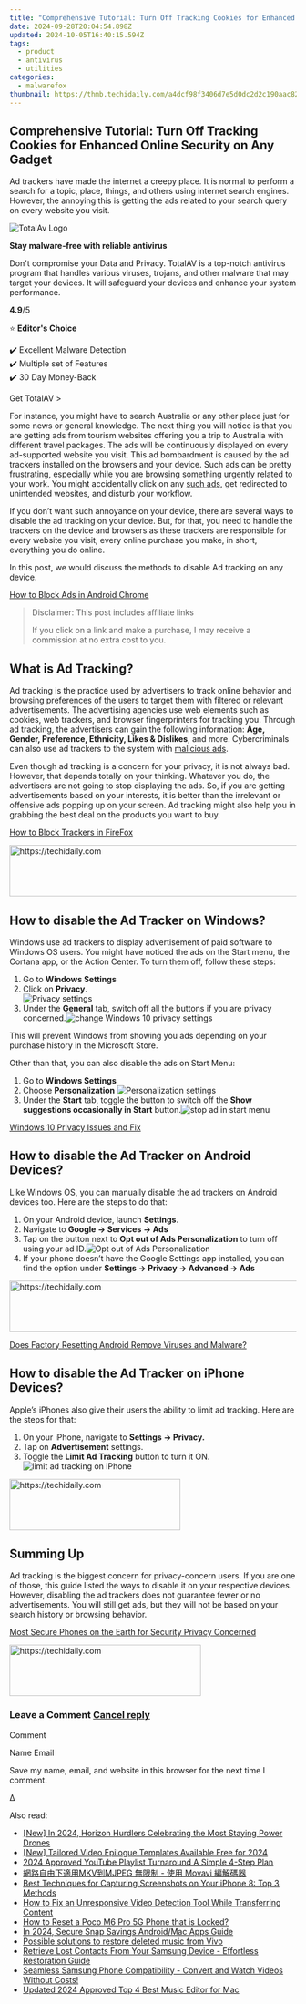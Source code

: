 ```yaml
---
title: "Comprehensive Tutorial: Turn Off Tracking Cookies for Enhanced Online Security on Any Gadget"
date: 2024-09-28T20:04:54.898Z
updated: 2024-10-05T16:40:15.594Z
tags:
  - product
  - antivirus
  - utilities
categories:
  - malwarefox
thumbnail: https://thmb.techidaily.com/a4dcf98f3406d7e5d0dc2d2c190aac822aae79b2e5cb3a27a5cb90894f8b169b.jpg
---
```


## Comprehensive Tutorial: Turn Off Tracking Cookies for Enhanced Online Security on Any Gadget

Ad trackers have made the internet a creepy place. It is normal to perform a search for a topic, place, things, and others using internet search engines. However, the annoying this is getting the ads related to your search query on every website you visit. 

![TotalAv Logo](https://www.malwarefox.com/wp-content/uploads/2024/02/totalav-svg.webp "totalav-svg")

**Stay malware-free with reliable antivirus**

Don't compromise your Data and Privacy. TotalAV is a top-notch antivirus program that handles various viruses, trojans, and other malware that may target your devices. It will safeguard your devices and enhance your system performance.

**4.9**/5

⭐ **Editor's Choice**

✔️ Excellent Malware Detection  
✔️ Multiple set of Features  
✔️ 30 Day Money-Back

[](https://tools.techidaily.com/malwarefox/products/) Get TotalAV > 

For instance, you might have to search Australia or any other place just for some news or general knowledge. The next thing you will notice is that you are getting ads from tourism websites offering you a trip to Australia with different travel packages. The ads will be continuously displayed on every ad-supported website you visit. This ad bombardment is caused by the ad trackers installed on the browsers and your device. Such ads can be pretty frustrating, especially while you are browsing something urgently related to your work. You might accidentally click on any [such ads](https://tools.techidaily.com/malwarefox/products/), get redirected to unintended websites, and disturb your workflow.

If you don’t want such annoyance on your device, there are several ways to disable the ad tracking on your device. But, for that, you need to handle the trackers on the device and browsers as these trackers are responsible for every website you visit, every online purchase you make, in short, everything you do online.

In this post, we would discuss the methods to disable Ad tracking on any device.

[How to Block Ads in Android Chrome](https://tools.techidaily.com/malwarefox/products/)

>  Disclaimer: This post includes affiliate links
>
>  If you click on a link and make a purchase, I may receive a commission at no extra cost to you.
>

## What is Ad Tracking?

Ad tracking is the practice used by advertisers to track online behavior and browsing preferences of the users to target them with filtered or relevant advertisements. The advertising agencies use web elements such as cookies, web trackers, and browser fingerprinters for tracking you. Through ad tracking, the advertisers can gain the following information: **Age, Gender, Preference, Ethnicity, Likes & Dislikes**, and more. Cybercriminals can also use ad trackers to the system with [malicious ads](https://tools.techidaily.com/malwarefox/products/).

Even though ad tracking is a concern for your privacy, it is not always bad. However, that depends totally on your thinking. Whatever you do, the advertisers are not going to stop displaying the ads. So, if you are getting advertisements based on your interests, it is better than the irrelevant or offensive ads popping up on your screen. Ad tracking might also help you in grabbing the best deal on the products you want to buy.

[How to Block Trackers in FireFox](https://tools.techidaily.com/malwarefox/products/)

<!-- affiliate ads begin -->
<a href="https://aligracehair.sjv.io/c/5597632/1997662/19272" target="_top" id="1997662">
  <img src="//a.impactradius-go.com/display-ad/19272-1997662" border="0" alt="https://techidaily.com" width="728" height="90"/>
</a>
<img height="0" width="0" src="https://aligracehair.sjv.io/i/5597632/1997662/19272" style="position:absolute;visibility:hidden;" border="0" />
<!-- affiliate ads end -->

## How to disable the Ad Tracker on Windows?

Windows use ad trackers to display advertisement of paid software to Windows OS users. You might have noticed the ads on the Start menu, the Cortana app, or the Action Center. To turn them off, follow these steps:

1. Go to **Windows Settings**
2. Click on **Privacy**.  
![Privacy settings](https://www.malwarefox.com/wp-content/uploads/2021/07/Privacy-settings.png)
3. Under the **General** tab, switch off all the buttons if you are privacy concerned.![change Windows 10 privacy settings](https://www.malwarefox.com/wp-content/uploads/2021/07/change-Windows-10-pricacy-settings.png)

This will prevent Windows from showing you ads depending on your purchase history in the Microsoft Store.

Other than that, you can also disable the ads on Start Menu:

1. Go to **Windows Settings**
2. Choose **Personalization** ![Personalization settings](https://www.malwarefox.com/wp-content/uploads/2021/07/Personalization-settings.png)
3. Under the **Start** tab, toggle the button to switch off the **Show suggestions occasionally in Start** button.![stop ad in start menu](https://www.malwarefox.com/wp-content/uploads/2021/07/stop-ad-in-start-menu.png)

[Windows 10 Privacy Issues and Fix](https://tools.techidaily.com/malwarefox/products/)

## How to disable the Ad Tracker on Android Devices?

Like Windows OS, you can manually disable the ad trackers on Android devices too. Here are the steps to do that:

1. On your Android device, launch **Settings**.
2. Navigate to **Google -> Services -> Ads**
3. Tap on the button next to **Opt out of Ads Personalization** to turn off using your ad ID.![Opt out of Ads Personalization](https://www.malwarefox.com/wp-content/uploads/2021/07/Opt-out-of-Ads-Personalization.png)
4. If your phone doesn’t have the Google Settings app installed, you can find the option under **Settings -> Privacy -> Advanced -> Ads**

<!-- affiliate ads begin -->
<a href="https://appsumo.8odi.net/c/5597632/2037335/7443" target="_top" id="2037335">
  <img src="//a.impactradius-go.com/display-ad/7443-2037335" border="0" alt="https://techidaily.com" width="728" height="90"/>
</a>
<img height="0" width="0" src="https://appsumo.8odi.net/i/5597632/2037335/7443" style="position:absolute;visibility:hidden;" border="0" />
<!-- affiliate ads end -->

[Does Factory Resetting Android Remove Viruses and Malware?](https://tools.techidaily.com/malwarefox/products/)

## How to disable the Ad Tracker on iPhone Devices?

Apple’s iPhones also give their users the ability to limit ad tracking. Here are the steps for that:

1. On your iPhone, navigate to **Settings -> Privacy.**
2. Tap on **Advertisement** settings.
3. Toggle the **Limit Ad Tracking** button to turn it ON.![limit ad tracking on iPhone](https://www.malwarefox.com/wp-content/uploads/2021/07/limit-ad-tracking-on-iPhone.png)

<!-- affiliate ads begin -->
<a href="https://laganoo.pxf.io/c/5597632/1528685/16446" target="_top" id="1528685">
  <img src="//a.impactradius-go.com/display-ad/16446-1528685" border="0" alt="https://techidaily.com" width="300" height="90"/>
</a>
<img height="0" width="0" src="https://laganoo.pxf.io/i/5597632/1528685/16446" style="position:absolute;visibility:hidden;" border="0" />
<!-- affiliate ads end -->

## Summing Up

Ad tracking is the biggest concern for privacy-concern users. If you are one of those, this guide listed the ways to disable it on your respective devices. However, disabling the ad trackers does not guarantee fewer or no advertisements. You will still get ads, but they will not be based on your search history or browsing behavior.

[Most Secure Phones on the Earth for Security Privacy Concerned](https://tools.techidaily.com/malwarefox/products/)

<!-- affiliate ads begin -->
<a href="https://aligracehair.sjv.io/c/5597632/2135402/19272" target="_top" id="2135402">
  <img src="//a.impactradius-go.com/display-ad/19272-2135402" border="0" alt="https://techidaily.com" width="336" height="90"/>
</a>
<img height="0" width="0" src="https://aligracehair.sjv.io/i/5597632/2135402/19272" style="position:absolute;visibility:hidden;" border="0" />
<!-- affiliate ads end -->

### Leave a Comment [Cancel reply](https://tools.techidaily.com/malwarefox/products/)

Comment

Name Email 

Save my name, email, and website in this browser for the next time I comment.

Δ

<ins class="adsbygoogle"
     style="display:block"
     data-ad-format="autorelaxed"
     data-ad-client="ca-pub-7571918770474297"
     data-ad-slot="1223367746"></ins>

<ins class="adsbygoogle"
     style="display:block"
     data-ad-client="ca-pub-7571918770474297"
     data-ad-slot="8358498916"
     data-ad-format="auto"
     data-full-width-responsive="true"></ins>

<span class="atpl-alsoreadstyle">Also read:</span>
<div><ul>
<li><a href="https://fox-friendly.techidaily.com/new-in-2024-horizon-hurdlers-celebrating-the-most-staying-power-drones/"><u>[New] In 2024, Horizon Hurdlers Celebrating the Most Staying Power Drones</u></a></li>
<li><a href="https://fox-friendly.techidaily.com/new-tailored-video-epilogue-templates-available-free-for-2024/"><u>[New] Tailored Video Epilogue Templates Available Free for 2024</u></a></li>
<li><a href="https://youtube-zero.techidaily.com/approved-youtube-playlist-turnaround-a-simple-4-step-plan/"><u>2024 Approved YouTube Playlist Turnaround A Simple 4-Step Plan</u></a></li>
<li><a href="https://vp-tips.techidaily.com/mkvmjpeg-movavi/"><u>網路自由下適用MKV到MJPEG 無限制 - 使用 Movavi 編解碼器</u></a></li>
<li><a href="https://win-community.techidaily.com/best-techniques-for-capturing-screenshots-on-your-iphone-8-top-3-methods/"><u>Best Techniques for Capturing Screenshots on Your iPhone 8: Top 3 Methods</u></a></li>
<li><a href="https://win-community.techidaily.com/how-to-fix-an-unresponsive-video-detection-tool-while-transferring-content/"><u>How to Fix an Unresponsive Video Detection Tool While Transferring Content</u></a></li>
<li><a href="https://easy-unlock-android.techidaily.com/how-to-reset-a-poco-m6-pro-5g-phone-that-is-locked-by-drfone-android/"><u>How to Reset a Poco M6 Pro 5G Phone that is Locked?</u></a></li>
<li><a href="https://snapchat-videos.techidaily.com/in-2024-secure-snap-savings-androidmac-apps-guide/"><u>In 2024, Secure Snap Savings Android/Mac Apps Guide</u></a></li>
<li><a href="https://review-topics.techidaily.com/possible-solutions-to-restore-deleted-music-from-vivo-by-fonelab-android-recover-music/"><u>Possible solutions to restore deleted music from Vivo</u></a></li>
<li><a href="https://win-community.techidaily.com/retrieve-lost-contacts-from-your-samsung-device-effortless-restoration-guide/"><u>Retrieve Lost Contacts From Your Samsung Device - Effortless Restoration Guide</u></a></li>
<li><a href="https://win-community.techidaily.com/seamless-samsung-phone-compatibility-convert-and-watch-videos-without-costs/"><u>Seamless Samsung Phone Compatibility - Convert and Watch Videos Without Costs!</u></a></li>
<li><a href="https://audio-shaping.techidaily.com/updated-2024-approved-top-4-best-music-editor-for-mac/"><u>Updated 2024 Approved Top 4 Best Music Editor for Mac</u></a></li>
</ul></div>

